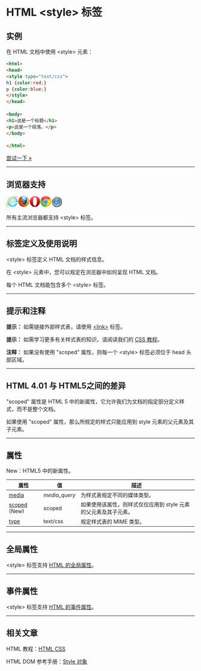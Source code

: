 # HTML &lt;style&gt; 标签

## 实例

在 HTML 文档中使用 &lt;style&gt; 元素：

```HTML
<html> 
<head> 
<style type="text/css"> 
h1 {color:red;} 
p {color:blue;} 
</style> 
</head> 

<body> 
<h1>这是一个标题</h1> 
<p>这是一个段落。</p> 
</body> 

</html>
```

[尝试一下 »](http://www.runoob.com/try/try.php?filename=tryhtml_style)

--------

## 浏览器支持

![Internet Explorer](images/compatible_ie.gif)![Firefox](images/compatible_firefox.gif)![Opera](images/compatible_opera.gif)![Google Chrome](images/compatible_chrome.gif)![Safari](images/compatible_safari.gif)

所有主流浏览器都支持 &lt;style&gt; 标签。

--------

## 标签定义及使用说明

&lt;style&gt; 标签定义 HTML 文档的样式信息。

在 &lt;style&gt; 元素中，您可以规定在浏览器中如何呈现 HTML 文档。

每个 HTML 文档能包含多个 &lt;style&gt; 标签。

--------

## 提示和注释

**提示：** 如需链接外部样式表，请使用 [&lt;link&gt;](085_tag-link.md) 标签。

**提示：** 如需学习更多有关样式表的知识，请阅读我们的 [CSS 教程](css-tutorial.html)。

**注释：** 如果没有使用 "scoped" 属性，则每一个 &lt;style&gt; 标签必须位于 head 头部区域。

--------

## HTML 4.01 与 HTML5之间的差异

"scoped" 属性是 HTML 5 中的新属性，它允许我们为文档的指定部分定义样式，而不是整个文档。 

 如果使用 "scoped" 属性，那么所规定的样式只能应用到 style 元素的父元素及其子元素。

--------

## 属性

New：HTML5 中的新属性。

| 属性 | 值 | 描述 |
| ---- | ---- | ---- |
| [media](att-style-media.html) | _media_query_ | 为样式表规定不同的媒体类型。 |
| [scoped](att-style-scoped.html) (New) | scoped | 如果使用该属性，则样式仅仅应用到 style 元素的父元素及其子元素。 |
| [type](att-style-type.html) | text/css | 规定样式表的 MIME 类型。 |

--------

## 全局属性

&lt;style&gt; 标签支持 [HTML 的全局属性](003_ref-standardattributes.md)。

--------

## 事件属性

&lt;style&gt; 标签支持 [HTML 的事件属性](004_ref-eventattributes.md)。

--------

## 相关文章

HTML 教程：[HTML CSS](http://www.runoob.com/html/html-css.html)

HTML DOM 参考手册：[Style 对象](http://www.runoob.com/jsref/dom-obj-style.html)
